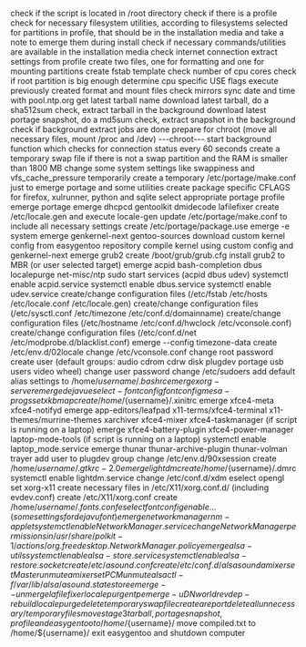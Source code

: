 check if the script is located in /root directory
check if there is a profile
check for necessary filesystem utilities, according to filesystems selected for partitions in profile, that should be in the installation media and take a note to emerge them during install
check if necessary commands/utilities are available in the installation media
check internet connection
extract settings from profile
create two files, one for formatting and one for mounting partitions
create fstab template
check number of cpu cores
check if root partition is big enough
determine cpu specific USE flags
execute previously created format and mount files
check mirrors
sync date and time with pool.ntp.org
get latest tarball name
download latest tarball, do a sha512sum check, extract tarball in the background
download latest portage snapshot, do a md5sum check, extract snapshot in the background
check if background extract jobs are done
prepare for chroot (move all necessary files, mount /proc and /dev)
---chroot---
start background function which checks for connection status every 60 seconds
create a temporary swap file if there is not a swap partition and the RAM is smaller than 1800 MB
change some system settings like swappiness and vfs_cache_pressure temporarily
create a temporary /etc/portage/make.conf just to emerge portage and some utilities
create package specific CFLAGS for firefox, xulrunner, python and sqlite
select appropriate portage profile
emerge portage
emerge dhcpcd gentoolkit dmidecode lafilefixer
create /etc/locale.gen and execute locale-gen
update /etc/portage/make.conf to include all necessary settings
create /etc/portage/package.use
emerge -e system
emerge genkernel-next gentoo-sources
download custom kernel config from easygentoo repository
compile kernel using custom config and genkernel-next
emerge grub2
create /boot/grub/grub.cfg
install grub2 to MBR (or user selected target)
emerge acpid bash-completion dbus localepurge net-misc/ntp sudo
start services (acpid dbus udev)
systemctl enable acpid.service
systemctl enable dbus.service
systemctl enable udev.service
create/change configuration files (/etc/fstab /etc/hosts /etc/locale.conf /etc/locale.gen)
create/change configuration files (/etc/sysctl.conf /etc/timezone /etc/conf.d/domainname)
create/change configuration files (/etc/hostname /etc/conf.d/hwclock /etc/vconsole.conf)
create/change configuration files (/etc/conf.d/net /etc/modprobe.d/blacklist.conf)
emerge --config timezone-data
create /etc/env.d/02locale
change /etc/vconsole.conf
change root password
create user (default groups: audio cdrom cdrw disk plugdev portage usb users video wheel)
change user password
change /etc/sudoers
add default alias settings to /home/${username}/.bashrc
emerge xorg-server
emerge dejavu eselect-fontconfig fontconfig mesa-progs setxkbmap
create /home/${username}/.xinitrc
emerge xfce4-meta xfce4-notifyd
emerge app-editors/leafpad x11-terms/xfce4-terminal x11-themes/murrine-themes xarchiver xfce4-mixer xfce4-taskmanager
(if script is running on a laptop) emerge xfce4-battery-plugin xfce4-power-manager laptop-mode-tools
(if script is running on a laptop) systemctl enable laptop_mode.service
emerge thunar thunar-archive-plugin thunar-volman trayer
add user to plugdev group
change /etc/env.d/90xsession
create /home/${username}/.gtkrc-2.0
emerge lightdm
create /home/${username}/.dmrc
systemctl enable lightdm.service
change /etc/conf.d/xdm
eselect opengl set xorg-x11
create necessary files in /etc/X11/xorg.conf.d/ (including evdev.conf)
create /etc/X11/xorg.conf
create /home/${username}/.fonts.conf
eselect fontconfig enable ... (some settings for dejavu font)
emerge networkmanager nm-applet
systemctl enable NetworkManager.service
change NetworkManager permissions in /usr/share/polkit-1/actions/org.freedesktop.NetworkManager.policy
emerge alsa-utils
systemctl enable alsa-store.service
systemctl enable alsa-restore.socket
create /etc/asound.conf
create /etc/conf.d/alsasound
amixer set Master unmute
amixer set PCM unmute
alsactl -f /var/lib/alsa/asound.state store
emerge --unmerge lafilefixer localepurge ntp
emerge -uDN world
revdep-rebuild
localepurge
delete temporary swap file
create a report
delete all unnecessary/temporary files
move stage3 tarball, portage snapshot, profile and easygentoo to /home/${username}/
move compiled.txt to /home/${username}/
exit easygentoo and shutdown computer
